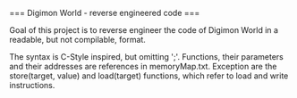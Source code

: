=== Digimon World - reverse engineered code ===

Goal of this project is to reverse engineer the code of Digimon World in a readable, but not compilable, format.

The syntax is C-Style inspired, but omitting ';'.
Functions, their parameters and their addresses are references in memoryMap.txt.
Exception are the store(target, value) and load(target) functions, which refer to load and write instructions.